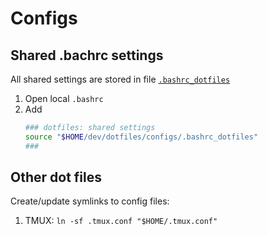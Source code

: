 # Configs

## Shared .bachrc settings

All shared settings are stored in file [`.bashrc_dotfiles`](./.bashrc_dotfiles)

1. Open local `.bashrc`
1. Add  
   ```sh
   ### dotfiles: shared settings
   source "$HOME/dev/dotfiles/configs/.bashrc_dotfiles"
   ### 
   ```

## Other dot files

Create/update symlinks to config files:

1. TMUX: `ln -sf .tmux.conf "$HOME/.tmux.conf"`

